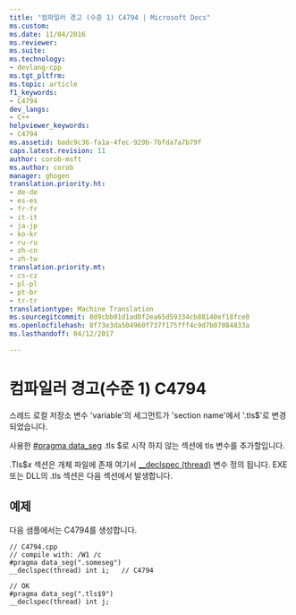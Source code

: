 ```yaml
---
title: "컴파일러 경고 (수준 1) C4794 | Microsoft Docs"
ms.custom: 
ms.date: 11/04/2016
ms.reviewer: 
ms.suite: 
ms.technology:
- devlang-cpp
ms.tgt_pltfrm: 
ms.topic: article
f1_keywords:
- C4794
dev_langs:
- C++
helpviewer_keywords:
- C4794
ms.assetid: badc9c36-fa1a-4fec-929b-7bfda7a7b79f
caps.latest.revision: 11
author: corob-msft
ms.author: corob
manager: ghogen
translation.priority.ht:
- de-de
- es-es
- fr-fr
- it-it
- ja-jp
- ko-kr
- ru-ru
- zh-cn
- zh-tw
translation.priority.mt:
- cs-cz
- pl-pl
- pt-br
- tr-tr
translationtype: Machine Translation
ms.sourcegitcommit: 0d9cbb01d1ad0f2ea65d59334cb88140ef18fce0
ms.openlocfilehash: 8f73e3da504960f737f175fff4c9d7b07084833a
ms.lasthandoff: 04/12/2017

---
```

# <a name="compiler-warning-level-1-c4794"></a>컴파일러 경고(수준 1) C4794
스레드 로컬 저장소 변수 'variable'의 세그먼트가 'section name'에서 '.tls$'로 변경되었습니다.  
  
 사용한 [#pragma data_seg](../../preprocessor/data-seg.md) .tls $로 시작 하지 않는 섹션에 tls 변수를 추가할입니다.  
  
 .Tls$*x* 섹션은 개체 파일에 존재 여기서 [__declspec (thread)](../../cpp/thread.md) 변수 정의 됩니다. EXE 또는 DLL의 .tls 섹션은 다음 섹션에서 발생합니다.  
  
## <a name="example"></a>예제  
 다음 샘플에서는 C4794를 생성합니다.  
  
```  
// C4794.cpp  
// compile with: /W1 /c  
#pragma data_seg(".someseg")  
__declspec(thread) int i;   // C4794  
  
// OK  
#pragma data_seg(".tls$9")  
__declspec(thread) int j;  
```
